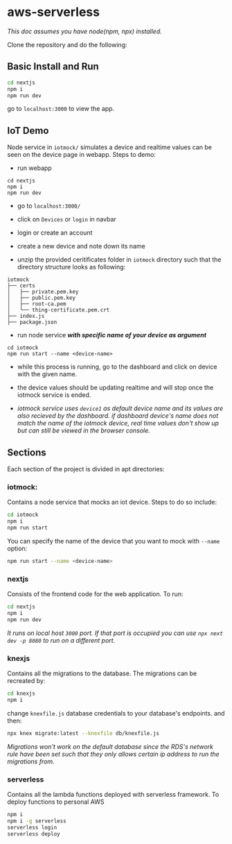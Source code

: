 # aws-serverless

_This doc assumes you have node(npm, npx) installed._

Clone the repository and do the following: 

## Basic Install and Run

```bash
cd nextjs
npm i
npm run dev
```
go to `localhost:3000` to view the app.

## IoT Demo

Node service in `iotmock/` simulates a device and realtime values can be seen on the device page in webapp. Steps to demo:

- run webapp
```
cd nextjs
npm i
npm run dev
```

- go to `localhost:3000/`

- click on `Devices` or `login` in navbar

- login or create an account

- create a new device and note down its name

- unzip the provided ceritificates folder in `iotmock` directory such that the directory structure looks as following:

```
iotmock
├── certs
│   ├── private.pem.key
│   ├── public.pem.key
│   ├── root-ca.pem
│   └── thing-certificate.pem.crt
├── index.js
├── package.json
```

- run node service ***with specific name of your device as argument***
```
cd iotmock
npm run start --name <device-name>
```

- while this process is running, go to the dashboard and click on device with the given name. 

- the device values should be updating realtime and will stop once the iotmock service is ended.

- _iotmock service uses `device1` as default device name and its values are also recieved by the dashboard. if dashboard device's name does not match the name of the iotmock device, real time values don't show up but can still be viewed in the browser console._

## Sections

Each section of the project is divided in apt directories: 

### iotmock: 

Contains a node service that mocks an iot device. Steps to do so include: 

```bash
cd iotmock
npm i
npm run start
```

You can specify the name of the device that you want to mock with `--name` option:

```bash 
npm run start --name <device-name>
```

### nextjs

Consists of the frontend code for the web application. To run:

```bash
cd nextjs
npm i
npm run dev
```

_It runs on local host `3000` port. If that port is occupied you can use `npx next dev -p 8080` to run on a different port._

### knexjs

Contains all the migrations to the database. The migrations can be recreated by:

```bash 
cd knexjs
npm i 
```

change `knexfile.js` database credentials to your database's endpoints. and then:

```bash
npx knex migrate:latest --knexfile db/knexfile.js
```

_Migrations won't work on the default database since the RDS's network rule have been set such that they only allows certain ip address to run the migrations from._

### serverless

Contains all the lambda functions deployed with serverless framework. To deploy functions to personal AWS

```bash
npm i
npm i -g serverless
serverless login
serverless deploy
```

